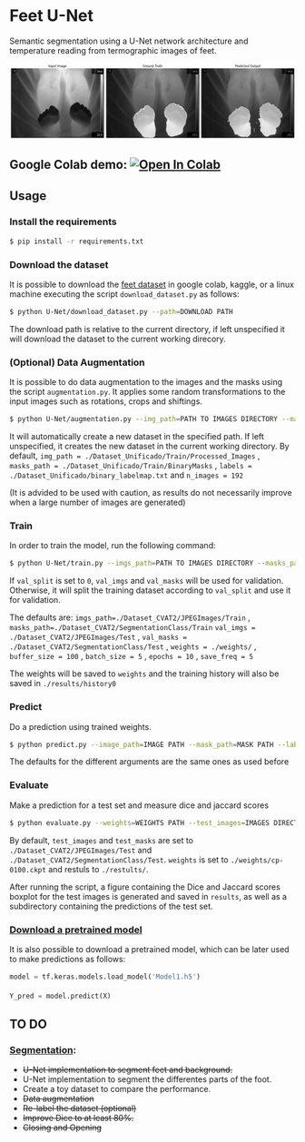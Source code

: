 # Feet U-Net

Semantic segmentation using a U-Net network architecture and temperature reading from termographic images of feet.

![Example](./U-Net/results/best_prediction.png)

## Google Colab demo: [![Open In Colab](https://colab.research.google.com/assets/colab-badge.svg)](https://colab.research.google.com/drive/1ODqQGpF4-0Cf6RPxyjy4_AqOZ1WBRb-7?usp=sharing)

## Usage

### Install the requirements

```bash
$ pip install -r requirements.txt
```
### Download the dataset

It is possible to download the [feet dataset](https://drive.google.com/drive/folders/16nbmFG2MucF6UlY05rPajx4G81vttg4O?usp=sharing) in google colab, kaggle, or a linux machine executing the script `download_dataset.py` as follows:

```bash
$ python U-Net/download_dataset.py --path=DOWNLOAD PATH
```
The download path is relative to the current directory, if left unspecified it will download the dataset to the current working direcory.

### (Optional) Data Augmentation

It is possible to do data augmentation to the images and the masks using the script `augmentation.py`. It applies some random transformations to the input images such as rotations, crops and shiftings.

```bash
$ python U-Net/augmentation.py --img_path=PATH TO IMAGES DIRECTORY --masks_path=PATH TO MASKS DIRECTORY --augmented_path=PATH TO SAVE THE NEW DATASET --labels=PATH OF THE LABELMAP n_images=NUMBER OF IMAGES TO GENERATE 
```

It will automatically create a new dataset in the specified path. If left unspecified, it creates the new dataset in the current working directory. By default, `img_path = ./Dataset_Unificado/Train/Processed_Images` , `masks_path = ./Dataset_Unificado/Train/BinaryMasks` , `labels = ./Dataset_Unificado/binary_labelmap.txt` and `n_images = 192`  

(It is advided to be used with caution, as results do not necessarily improve when a large number of images are generated)

### Train 

In order to train the model, run the following command:

```bash
$ python U-Net/train.py --imgs_path=PATH TO IMAGES DIRECTORY --masks_path=PATH TO MASKS DIRECTORY --val_imgs=PATH TO THE IMAGES FOR VALIDATION --val_masks=PATH TO THE MASKS FOR VALIDATION --val_split=VALIDATION SPLIT --weights=PATH TO SAVE THE TRAINED WEIGHTS --buffer_size=BUFFER_SIZE --batch_size=BATCH SIZE --epochs=NUMBER OF EPOCHOS --save_freq=SAVE FREQUENCY FOR THE CHECKPOINTS
```

If `val_split` is set to `0`, `val_imgs` and `val_masks` will be used for validation. Otherwise, it will split the training dataset according to `val_split` and use it for validation.

The defaults are: `imgs_path=./Dataset_CVAT2/JPEGImages/Train` , `masks_path=./Dataset_CVAT2/SegmentationClass/Train` `val_imgs = ./Dataset_CVAT2/JPEGImages/Test` , `val_masks = ./Dataset_CVAT2/SegmentationClass/Test` , `weights = ./weights/` , `buffer_size = 100` , `batch_size = 5` , `epochs = 10` , `save_freq = 5` 

The weights will be saved to `weights` and the training history will also be saved in `./results/history0`

### Predict

Do a prediction using trained weights.

```bash
$ python predict.py --image_path=IMAGE PATH --mask_path=MASK PATH --labels=LABELS PATH --show_results=True --weights=WEIGHTS PATH
```
The defaults for the different arguments are the same ones as used before

### Evaluate

Make a prediction for a test set and measure dice and jaccard scores

```bash
$ python evaluate.py --weights=WEIGHTS PATH --test_images=IMAGES DIRECTORY PATH --test_masks=MASKS DIRECTORY PATH --results=PATH TO SAVE THE RESULTS
```

By default, `test_images` and `test_masks` are set to `./Dataset_CVAT2/JPEGImages/Test` and `./Dataset_CVAT2/SegmentationClass/Test`. `weights` is set to `./weights/cp-0100.ckpt` and restuls to `./restults/`.

After running the script, a figure containing the Dice and Jaccard scores boxplot for the test images is generated and saved in `results`, as well as a subdirectory containing the predictions of the test set. 


### [Download a pretrained model](https://drive.google.com/file/d/1S-pUZZONC3fqMSvXfBg_7tGdxtkLIs-F/view?usp=sharing)

It is also possible to download a pretrained model, which can be later used to make predictions as follows:

```python
model = tf.keras.models.load_model('Model1.h5')

Y_pred = model.predict(X)
```

## TO DO

### [Segmentation](./U-Net):

- ~~U-Net implementation to segment feet and background.~~
- U-Net implementation to segment the differentes parts of the foot.
- Create a toy dataset to compare the performance.
- ~~Data augmentation~~
- ~~Re-label the dataset (optional)~~
- ~~Improve Dice to at least 80%.~~
- ~~Closing and Opening~~
